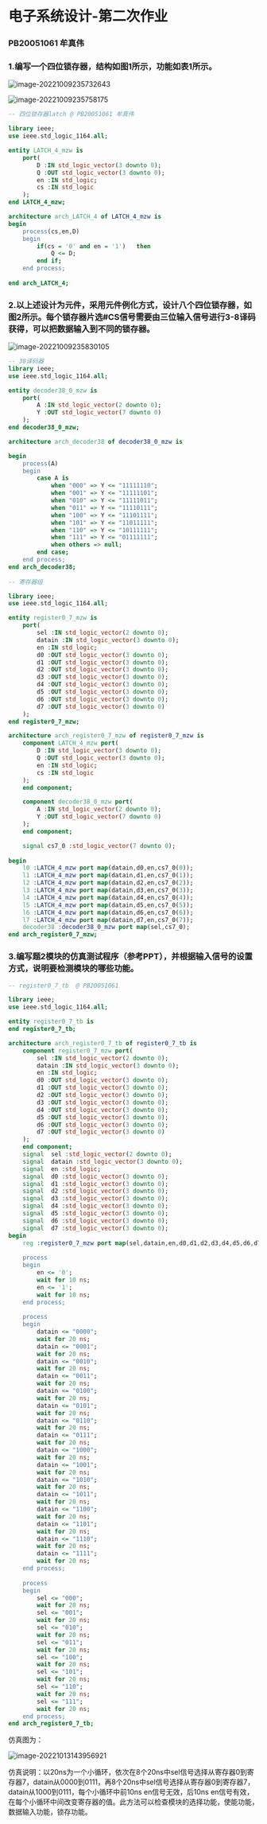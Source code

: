 # 电子系统设计-第二次作业

### PB20051061	牟真伟

### 1.编写一个四位锁存器，结构如图1所示，功能如表1所示。

![image-20221009235732643](https://gitee.com/aweary/img/raw/master/img/image-20221009235732643.png)

![image-20221009235758175](https://gitee.com/aweary/img/raw/master/img/image-20221009235758175.png)

``` vhdl
-- 四位锁存器latch @ PB20051061 牟真伟

library ieee;
use ieee.std_logic_1164.all;

entity LATCH_4_mzw is
	port(
		D :IN std_logic_vector(3 downto 0);
		Q :OUT std_logic_vector(3 downto 0);
		en :IN std_logic;
		cs :IN std_logic
	);
end LATCH_4_mzw;

architecture arch_LATCH_4 of LATCH_4_mzw is
begin
	process(cs,en,D)
	begin
		if(cs = '0' and en = '1')	then
			Q <= D;
		end if;
	end process;
	
end arch_LATCH_4;
```

### 2.以上述设计为元件，采用元件例化方式，设计八个四位锁存器，如图2所示。每个锁存器片选#CS信号需要由三位输入信号进行3-8译码获得，可以把数据输入到不同的锁存器。

![image-20221009235830105](https://gitee.com/aweary/img/raw/master/img/image-20221009235830105.png)



``` vhdl
-- 38译码器
library ieee;
use ieee.std_logic_1164.all;

entity decoder38_0_mzw is
	port(
		A :IN std_logic_vector(2 downto 0);
		Y :OUT std_logic_vector(7 downto 0)
	);
end decoder38_0_mzw;

architecture arch_decoder38 of decoder38_0_mzw is

begin
	process(A)
	begin
		case A is
			when "000" => Y <= "11111110";
			when "001" => Y <= "11111101";
			when "010" => Y <= "11111011";
			when "011" => Y <= "11110111";
			when "100" => Y <= "11101111";
			when "101" => Y <= "11011111";
			when "110" => Y <= "10111111";
			when "111" => Y <= "01111111";
			when others => null;
		end case;
	end process;
end arch_decoder38;
            
-- 寄存器组

library ieee;
use ieee.std_logic_1164.all;

entity register0_7_mzw is
	port(
		sel :IN std_logic_vector(2 downto 0);
		datain :IN std_logic_vector(3 downto 0);
		en :IN std_logic;
		d0 :OUT std_logic_vector(3 downto 0);
		d1 :OUT std_logic_vector(3 downto 0);
		d2 :OUT std_logic_vector(3 downto 0);
		d3 :OUT std_logic_vector(3 downto 0);
		d4 :OUT std_logic_vector(3 downto 0);
		d5 :OUT std_logic_vector(3 downto 0);
		d6 :OUT std_logic_vector(3 downto 0);
		d7 :OUT std_logic_vector(3 downto 0)
	);
end register0_7_mzw;

architecture arch_register0_7_mzw of register0_7_mzw is
	component LATCH_4_mzw port(
		D :IN std_logic_vector(3 downto 0);
		Q :OUT std_logic_vector(3 downto 0);
		en :IN std_logic;
		cs :IN std_logic
	);
	end component;

	component decoder38_0_mzw port(
		A :IN std_logic_vector(2 downto 0);
		Y :OUT std_logic_vector(7 downto 0)
	);
	end component;

	signal cs7_0 :std_logic_vector(7 downto 0);
	
begin
	l0 :LATCH_4_mzw port map(datain,d0,en,cs7_0(0));
	l1 :LATCH_4_mzw port map(datain,d1,en,cs7_0(1));
	l2 :LATCH_4_mzw port map(datain,d2,en,cs7_0(2));
	l3 :LATCH_4_mzw port map(datain,d3,en,cs7_0(3));
	l4 :LATCH_4_mzw port map(datain,d4,en,cs7_0(4));
	l5 :LATCH_4_mzw port map(datain,d5,en,cs7_0(5));
	l6 :LATCH_4_mzw port map(datain,d6,en,cs7_0(6));
	l7 :LATCH_4_mzw port map(datain,d7,en,cs7_0(7));
	decoder38 :decoder38_0_mzw port map(sel,cs7_0);
end arch_register0_7_mzw;
```

### 3.编写题2模块的仿真测试程序（参考PPT），并根据输入信号的设置方式，说明要检测模块的哪些功能。

```vhdl
-- register0_7_tb  @ PB20051061

library ieee;
use ieee.std_logic_1164.all;

entity register0_7_tb is
end register0_7_tb;

architecture arch_register0_7_tb of register0_7_tb is
	component register0_7_mzw port(
		sel :IN std_logic_vector(2 downto 0);
		datain :IN std_logic_vector(3 downto 0);
		en :IN std_logic;
		d0 :OUT std_logic_vector(3 downto 0);
		d1 :OUT std_logic_vector(3 downto 0);
		d2 :OUT std_logic_vector(3 downto 0);
		d3 :OUT std_logic_vector(3 downto 0);
		d4 :OUT std_logic_vector(3 downto 0);
		d5 :OUT std_logic_vector(3 downto 0);
		d6 :OUT std_logic_vector(3 downto 0);
		d7 :OUT std_logic_vector(3 downto 0)
	);
	end component;
	signal	sel :std_logic_vector(2 downto 0);
	signal	datain :std_logic_vector(3 downto 0);
	signal	en :std_logic;
	signal	d0 :std_logic_vector(3 downto 0);
	signal	d1 :std_logic_vector(3 downto 0);
	signal	d2 :std_logic_vector(3 downto 0);
	signal	d3 :std_logic_vector(3 downto 0);
	signal	d4 :std_logic_vector(3 downto 0);
	signal	d5 :std_logic_vector(3 downto 0);
	signal	d6 :std_logic_vector(3 downto 0);
	signal	d7 :std_logic_vector(3 downto 0);
begin
	reg :register0_7_mzw port map(sel,datain,en,d0,d1,d2,d3,d4,d5,d6,d7);
	
	process
	begin
		en <= '0';
		wait for 10 ns;
		en <= '1';
		wait for 10 ns;		
	end process;
	
	process
	begin
		datain <= "0000";
		wait for 20 ns;
		datain <= "0001";
		wait for 20 ns;
		datain <= "0010";
		wait for 20 ns;
		datain <= "0011";
		wait for 20 ns;
		datain <= "0100";
		wait for 20 ns;
		datain <= "0101";
		wait for 20 ns;
		datain <= "0110";
		wait for 20 ns;
		datain <= "0111";
		wait for 20 ns;	
		datain <= "1000";
		wait for 20 ns;
		datain <= "1001";
		wait for 20 ns;
		datain <= "1010";
		wait for 20 ns;
		datain <= "1011";
		wait for 20 ns;
		datain <= "1100";
		wait for 20 ns;
		datain <= "1101";
		wait for 20 ns;
		datain <= "1110";
		wait for 20 ns;
		datain <= "1111";
		wait for 20 ns;	
	end process;
	
	process
	begin
		sel <= "000";
		wait for 20 ns;
		sel <= "001";
		wait for 20 ns;
		sel <= "010";
		wait for 20 ns;
		sel <= "011";
		wait for 20 ns;
		sel <= "100";
		wait for 20 ns;
		sel <= "101";
		wait for 20 ns;
		sel <= "110";
		wait for 20 ns;
		sel <= "111";
		wait for 20 ns;
	end process;
end arch_register0_7_tb;
```

仿真图为：

![image-20221013143956921](https://gitee.com/aweary/img/raw/master/img/image-20221013143956921.png)

仿真说明：以20ns为一个小循环，依次在8个20ns中sel信号选择从寄存器0到寄存器7，datain从0000到0111，再8个20ns中sel信号选择从寄存器0到寄存器7，datain从1000到0111，每个小循环中前10ns en信号无效，后10ns en信号有效，在每个小循环中间改变寄存器的值。此方法可以检查模块的选择功能，使能功能，数据输入功能，锁存功能。
